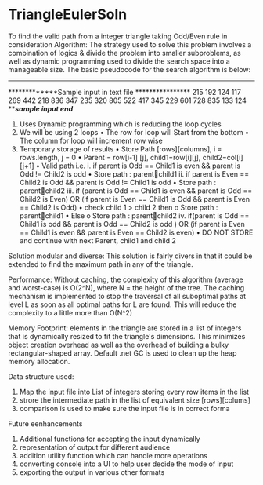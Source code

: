 # TriangleEulerSoln
To find the valid path from a integer triangle taking Odd/Even rule in consideration
Algorithm: The strategy used to solve this problem involves a combination of logics &  divide the problem into smaller subproblems, as well as dynamic programming used to divide the search space into a manageable size.  The basic pseudocode for the search algorithm is below:

----------------------------------
*************Sample input in text file ****************
215 
192 124
117 269 442
218 836 347 235
320 805 522 417 345
229 601 728 835 133 124
***************sample input end*************
1.	Uses Dynamic programming which is reducing the loop cycles 
2.	We will be using 2  loops 
•	The row for loop will Start from the bottom 
•	The column for loop will increment row wise
3.	Temporary storage of results
  •	Store Path [rows][columns], i = rows.length,  j = 0
  •	Parent = row[i-1] [j], child1=row[i][j], child2=col[i][j+1]
  •	Valid path i.e. 
    i.	if parent is Odd == Child1 is even && parent is Odd != Child2 is odd
    •	Store path : parentchild1
    ii.	 if parent is Even == Child2 is Odd && parent is Odd != Child1 is odd
    •	Store path : parentchild2
    iii.	if (parent is Odd == Child1 is even && parent is Odd == Child2 is Even) OR (if parent is Even == Child1 is Odd && parent is Even == Child2 is Odd)
    •	check child 1 > child 2 then
      o	Store path : parentchild1
    •	Else
      o	Store path : parentchild2
    iv.	if(parent is Odd == Child1 is odd && parent is Odd == Child2 is odd ) OR (if parent is Even == Child1 is even && parent is Even ==              Child2 is even)
    •	DO NOT STORE and continue with next Parent, child1 and child 2

Solution modular and diverse: This solution is fairly divers in that it could be extended to 
		find the maximum path in any of the triangle.  

Performance: Without caching, the complexity of this algorithm (average and worst-case) is O(2^N), where N = the height of the tree.  The  caching mechanism is implemented to stop the traversal of all suboptimal paths at level L as soon as all optimal paths for L are found. This will reduce the complexity to a little more than 
		O(N^2)

Memory Footprint: elements in the triangle are stored in a  list of integers that is dynamically resized to fit the triangle's dimensions.  This minimizes object creation overhead as well as the overhead of building a bulky rectangular-shaped array.
Default .net GC is used to clean up the heap memory allocation.

Data structure used:
1. Map the input file into List of integers storing every row items in the list
2. strore the intermediate path in the list of equivalent size [rows][colums]
3. comparison is used to make sure the input file is in correct forma


Future eenhancements
1. Additional functions for accepting the input dynamically 
2. representation of output for different audience
3. addition utility function which can handle more operations
4. converting console into a UI to help user decide the mode of input
5. exporting the output in various other formats
